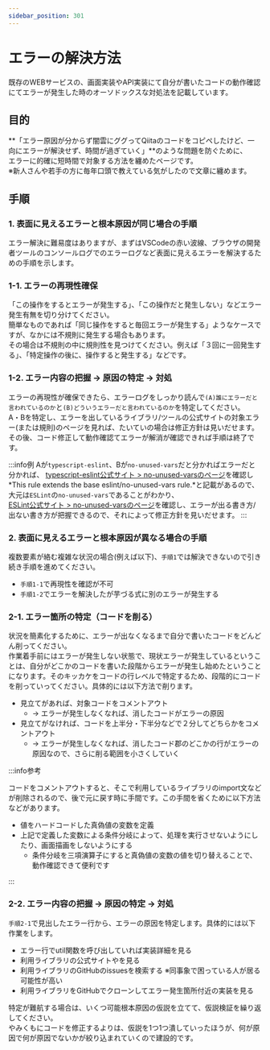 ```yaml
---
sidebar_position: 301
---
```


# エラーの解決方法

既存のWEBサービスの、画面実装やAPI実装にて自分が書いたコードの動作確認にてエラーが発生した時のオーソドックスな対処法を記載しています。

## 目的

**「エラー原因が分からず闇雲にググってQiitaのコードをコピペしたけど、一向にエラーが解決せず、時間が過ぎていく」**のような問題を防ぐために、  
エラーに的確に短時間で対象する方法を纏めたページです。  
※新人さんや若手の方に毎年口頭で教えている気がしたので文章に纏めます。

## 手順

### 1. 表面に見えるエラーと根本原因が同じ場合の手順

エラー解決に難易度はありますが、まずはVSCodeの赤い波線、ブラウザの開発者ツールのコンソールログでのエラーログなど表面に見えるエラーを解決するための手順を示します。

### 1-1. エラーの再現性確保

「この操作をするとエラーが発生する」、「この操作だと発生しない」などエラー発生有無を切り分けてください。  
簡単なものであれば「同じ操作をすると毎回エラーが発生する」ようなケースですが、なかには不規則に発生する場合もあります。  
その場合は不規則の中に規則性を見つけてください。例えば「３回に一回発生する」、「特定操作の後に、操作すると発生する」などです。

### 1-2. エラー内容の把握 → 原因の特定 → 対処

エラーの再現性が確保できたら、エラーログをしっかり読んで`(A)誰にエラーだと言われているのか`と`(B)どういうエラーだと言われているのか`を特定してください。  
A・Bを特定し、エラーを出しているライブラリ/ツールの公式サイトの対象エラー(または規則)のページを見れば、たいていの場合は修正方針は見いだせます。その後、コード修正して動作確認てエラーが解消が確認できれば手順は終了です。

:::info例
Aが`typescript-eslint`、Bが`no-unused-vars`だと分かればエラーだと分かれば、
[typescript-eslint公式サイト > no-unused-varsのページ](https://typescript-eslint.io/rules/no-unused-vars/)を確認し*This rule extends the base eslint/no-unused-vars rule.*と記載があるので、大元は`ESLint`の`no-unused-vars`であることがわかり、  
[ESLint公式サイト > no-unused-varsのページ](https://eslint.org/docs/latest/rules/no-unused-vars)を確認し、エラーが出る書き方/出ない書き方が把握できるので、それによって修正方針を見いだせます。
:::

### 2. 表面に見えるエラーと根本原因が異なる場合の手順

複数要素が絡む複雑な状況の場合(例えば以下)、`手順1`では解決できないので引き続き手順を進めてください。

- `手順1-1`で再現性を確認が不可
- `手順1-2`でエラーを解決したが芋づる式に別のエラーが発生する

### 2-1. エラー箇所の特定（コードを削る）

状況を簡素化するために、エラーが出なくなるまで自分で書いたコードをどんどん削ってください。  
作業着手前にはエラーが発生しない状態で、現状エラーが発生しているということは、自分がどこかのコードを書いた段階からエラーが発生し始めたということになります。そのキッカケをコードの行レベルで特定するため、段階的にコードを削っていってください。具体的には以下方法で削ります。

- 見立てがあれば、対象コードをコメントアウト
  - → エラーが発生しなくなれば、消したコードがエラーの原因
- 見立てがなければ、コードを上半分・下半分などで２分してどちらかをコメントアウト
  - → エラーが発生しなくなれば、消したコード郡のどこかの行がエラーの原因なので、さらに削る範囲を小さくしていく

:::info参考

コードをコメントアウトすると、そこで利用しているライブラリのimport文などが削除されるので、後で元に戻す時に手間です。この手間を省くために以下方法などがあります。

- 値をハードコードした真偽値の変数を定義
- 上記で定義した変数による条件分岐によって、処理を実行させないようにしたり、画面描画をしないようにする
  - 条件分岐を三項演算子にすると真偽値の変数の値を切り替えることで、動作確認できて便利です

:::

### 2-2. エラー内容の把握 → 原因の特定 → 対処

`手順2-1`で見出したエラー行から、エラーの原因を特定します。具体的には以下作業をします。

- エラー行でutil関数を呼び出していれば実装詳細を見る
- 利用ライブラリの公式サイトやを見る
- 利用ライブラリのGitHubのissuesを検索する ※同事象で困っている人が居る可能性が高い
- 利用ライブラリをGitHubでクローンしてエラー発生箇所付近の実装を見る

特定が難航する場合は、いくつ可能根本原因の仮説を立てて、仮説検証を繰り返してください。  
やみくもにコードを修正するよりは、仮説を1つ1つ潰していったほうが、何が原因で何が原因でないかが絞り込まれていくので建設的です。
